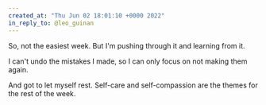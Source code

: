 ```yaml
---
created_at: "Thu Jun 02 18:01:10 +0000 2022"
in_reply_to: @leo_guinan
---
```


So, not the easiest week. But I'm pushing through it and learning from it. 

I can't undo the mistakes I made, so I can only focus on not making them again. 

And got to let myself rest.  Self-care and self-compassion are the themes for the rest of the week.